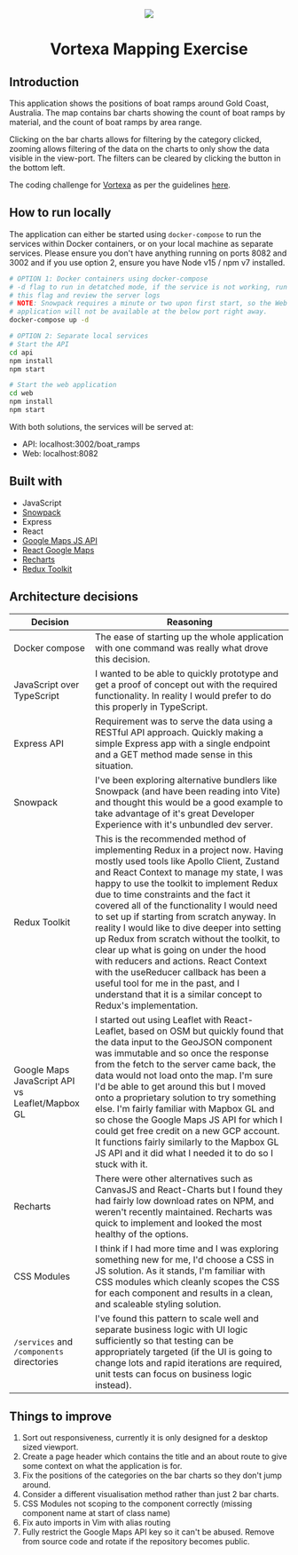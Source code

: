 <div align="center">
  <img src="assets/intro.gif"/>
  <h1>Vortexa Mapping Exercise</h1>
</div>

## Introduction

This application shows the positions of boat ramps around Gold Coast, Australia. The map contains bar charts showing the count of boat ramps by material, and the count of boat ramps by area range.

Clicking on the bar charts allows for filtering by the category clicked, zooming allows filtering of the data on the charts to only show the data visible in the view-port. The filters can be cleared by clicking the button in the bottom left.

The coding challenge for [Vortexa](https://www.vortexa.com/) as per the guidelines [here](https://github.com/JRGranell/javascript-challenge).

## How to run locally

The application can either be started using `docker-compose` to run the services within Docker containers, or on your local machine as separate services. Please ensure you don't have anything running on ports 8082 and 3002 and if you use option 2, ensure you have Node v15 / npm v7 installed.

```bash
# OPTION 1: Docker containers using docker-compose
# -d flag to run in detatched mode, if the service is not working, run without
# this flag and review the server logs
# NOTE: Snowpack requires a minute or two upon first start, so the Web
# application will not be available at the below port right away.
docker-compose up -d

# OPTION 2: Separate local services
# Start the API
cd api
npm install
npm start

# Start the web application
cd web
npm install
npm start
```

With both solutions, the services will be served at:

- API: localhost:3002/boat_ramps
- Web: localhost:8082

## Built with

- JavaScript
- [Snowpack](https://www.snowpack.dev/)
- Express
- React
- [Google Maps JS API](https://developers.google.com/maps/documentation/javascript/overview)
- [React Google Maps](https://www.npmjs.com/package/@react-google-maps/api)
- [Recharts](https://www.npmjs.com/package/recharts)
- [Redux Toolkit](https://redux-toolkit.js.org/)

## Architecture decisions

| Decision                                        | Reasoning                                                    |
| ----------------------------------------------- | ------------------------------------------------------------ |
| Docker compose                                  | The ease of starting up the whole application with one command was really what drove this decision. |
| JavaScript over TypeScript                      | I wanted to be able to quickly prototype and get a proof of concept out with the required functionality. In reality I would prefer to do this properly in TypeScript. |
| Express API                                     | Requirement was to serve the data using a RESTful API approach. Quickly making a simple Express app with a single endpoint and a GET method made sense in this situation. |
| Snowpack                                        | I've been exploring alternative bundlers like Snowpack (and have been reading into Vite) and thought this would be a good example to take advantage of it's great Developer Experience with it's unbundled dev server. |
| Redux Toolkit                                   | This is the recommended method of implementing Redux in a project now. Having mostly used tools like Apollo Client, Zustand and React Context to manage my state, I was happy to use the toolkit to implement Redux due to time constraints and the fact it covered all of the functionality I would need to set up if starting from scratch anyway. In reality I would like to dive deeper into setting up Redux from scratch without the toolkit, to clear up what is going on under the hood with reducers and actions. React Context with the useReducer callback has been a useful tool for me in the past, and I understand that it is a similar concept to Redux's implementation. |
| Google Maps JavaScript API vs Leaflet/Mapbox GL | I started out using Leaflet with React-Leaflet, based on OSM but quickly found that the data input to the GeoJSON component was immutable and so once the response from the fetch to the server came back, the data would not load onto the map. I'm sure I'd be able to get around this but I moved onto a proprietary solution to try something else. I'm fairly familiar with Mapbox GL and so chose the Google Maps JS API for which I could get free credit on a new GCP account. It functions fairly similarly to the Mapbox GL JS API and it did what I needed it to do so I stuck with it. |
| Recharts                                        | There were other alternatives such as CanvasJS and React-Charts but I found they had fairly low download rates on NPM, and weren't recently maintained. Recharts was quick to implement and looked the most healthy of the options. |
| CSS Modules                                     | I think if I had more time and I was exploring something new for me, I'd choose a CSS in JS solution. As it stands, I'm familiar with CSS modules which cleanly scopes the CSS for each component and results in a clean, and scaleable styling solution. |
| `/services` and `/components` directories       | I've found this pattern to scale well and separate business logic with UI logic sufficiently so that testing can be appropriately targeted (if the UI is going to change lots and rapid iterations are required, unit tests can focus on business logic instead). |

## Things to improve

1. Sort out responsiveness, currently it is only designed for a desktop sized viewport.
2. Create a page header which contains the title and an about route to give some context on what the application is for.
3. Fix the positions of the categories on the bar charts so they don't jump around.
4. Consider a different visualisation method rather than just 2 bar charts.
5. CSS Modules not scoping to the component correctly (missing component name at start of class name)
6. Fix auto imports in Vim with alias routing
7. Fully restrict the Google Maps API key so it can't be abused. Remove from source code and rotate if the repository becomes public.

